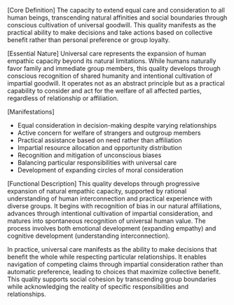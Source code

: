 [Core Definition]
The capacity to extend equal care and consideration to all human beings, transcending natural affinities and social boundaries through conscious cultivation of universal goodwill. This quality manifests as the practical ability to make decisions and take actions based on collective benefit rather than personal preference or group loyalty.

[Essential Nature]
Universal care represents the expansion of human empathic capacity beyond its natural limitations. While humans naturally favor family and immediate group members, this quality develops through conscious recognition of shared humanity and intentional cultivation of impartial goodwill. It operates not as an abstract principle but as a practical capability to consider and act for the welfare of all affected parties, regardless of relationship or affiliation.

[Manifestations]
- Equal consideration in decision-making despite varying relationships
- Active concern for welfare of strangers and outgroup members
- Practical assistance based on need rather than affiliation
- Impartial resource allocation and opportunity distribution
- Recognition and mitigation of unconscious biases
- Balancing particular responsibilities with universal care
- Development of expanding circles of moral consideration

[Functional Description]
This quality develops through progressive expansion of natural empathic capacity, supported by rational understanding of human interconnection and practical experience with diverse groups. It begins with recognition of bias in our natural affiliations, advances through intentional cultivation of impartial consideration, and matures into spontaneous recognition of universal human value. The process involves both emotional development (expanding empathy) and cognitive development (understanding interconnection).

In practice, universal care manifests as the ability to make decisions that benefit the whole while respecting particular relationships. It enables navigation of competing claims through impartial consideration rather than automatic preference, leading to choices that maximize collective benefit. This quality supports social cohesion by transcending group boundaries while acknowledging the reality of specific responsibilities and relationships.